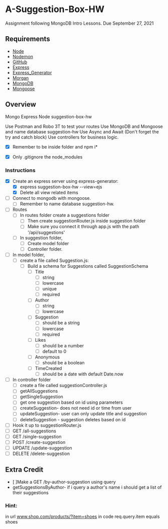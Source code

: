 # A-Suggestion-Box-HW

Assignment following MongoDB Intro Lessons. Due September 27, 2021

## Requirements

* [Node](https://nodejs.org/en/download/)
* [Nodemon](https://www.npmjs.com/package/nodemon)
* [GitHub](https://www.github.com)
* [Express](https://expressjs.com/)
* [Express_Generator](https://www.npmjs.com/package/express-generator/)
* [Morgan](https://www.npmjs.com/package/morgan)
* [MongoDB](https://docs.mongodb.com/manual/tutorial/install-mongodb-on-os-x/)
* [Mongoose](https://mongoosejs.com/)


## Overview
Mongo Express Node suggestion-box-hw

Use Postman and Robo 3T to test your routes
Use MongoDB and Mongoose and name database suggestion-hw
Use Async and Await (Don't forget the try and catch block)
Use controllers for business logic.
- [x] Remember to be inside folder and npm i*
- [x] Only .gitignore the node_modules



### Instructions

- [x] Create an express server using express-generator: 
  - [x] express suggestion-box-hw --view=ejs
  - [x] Delete all view related items
- [ ] Connect to mongodb with mongoose. 
  - [ ] Remember to name database suggestion-hw.
- [ ] Routes
  - [ ] In routes folder create a suggestions folder
    - [ ] Then create suggestionRouter.js inside suggestion folder
    - [ ] Make sure you connect it through app.js with the path '/api/suggestions'
  - [ ] In suggestion folder, 
    - [ ] Create model folder
    - [ ] Controller folder.

- [ ] In model folder, 
  - [ ] create a file called Suggestion.js: 
    - [ ] Build a schema for Suggestions called SuggestionSchema
      - [ ] Title 
        - [ ] string
        - [ ] lowercase
        - [ ] unique
        - [ ] required
      - [ ] Author
        - [ ] string
        - [ ] lowercase
      - [ ] Suggestion
        - [ ] should be a string
        - [ ] lowercase
        - [ ] required
      - [ ] Likes
        - [ ] should be a number
        - [ ] default to 0
      - [ ] Anonymous
        - [ ] should be a boolean
      - [ ] TimeCreated
        - [ ] should be a date with default Date.now

- [ ] In controller folder
  - [ ] create a file called suggestionController.js
  - [ ] getAllSuggestions
  - [ ] getSingleSuggestion
  - [ ] get one suggestion based on id using parameters
  - [ ] createSuggestion- does not need id or time from user
  - [ ] updateSuggestion- user can only update title and suggestion
  - [ ] deleteSuggestion - suggestion deletes based on id

- [ ] Hook it up to suggestionRouter.js
- [ ] GET /all-suggestions
- [ ] GET /single-suggestion
- [ ] POST /create-suggestion
- [ ] UPDATE /update-suggestion
- [ ] DELETE /delete-suggestion

## Extra Credit
- [ ]Make a GET /by-author-suggestion using query
- getSuggestionsByAuthor- if i query a author's name i should get a list of their suggestions

### Hint:
in url www.shop.com/products/?item=shoes
in code req.query.item equals shoes